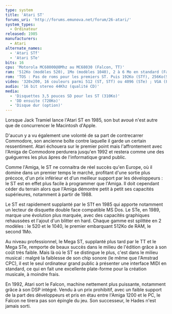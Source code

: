 ```yaml
---
type: system
title: 'Atari ST'
forums_uri: 'http://forums.emunova.net/forum/26-atari/'
system_types: 
  - Ordinateur
released: 1985
manufacturers: 
  - Atari
alternate_names:
  - 'Atari STf'
  - 'Atari STe'
bits: 16
cpu: 'Motorola MC68000@8Mhz au MC68030 (Falcon, TT)'
ram: '512Ko (modèles 520), 1Mo (modèles 1040), 2 à 6 Mo en standard (Falcon). Extensible. Blitter intégré sur STE et Falcon.'
rom: 'TOS : Pas de roms pour les premiers ST. Puis 192Ko (STf), 256Ko(STe) et 1Mo (Falcon). Interface graphique (DR GEM) intégré à la ROM.'
video: '320x200, 16 couleurs parmi 512 (ST, STf) ou 4096 (STe) ; VGA (Falcon)'
audio: '16 bit stereo 44Khz (qualité CD)'
media:
  - 'Disquettes 3,5 pouces SD pour les ST (310Ko)'
  - 'DD ensuite (720Ko)'
  - 'Disque dur (option)'
---
```

Lorsque Jack Tramiel lance l'Atari ST en 1985, son but avoué n'est autre que de concurrencer le Macintosh d'Apple.

D'aucun y a vu également une volonté de sa part de contrecarrer Commodore, son ancienne boîte contre laquelle il garde un certain ressentiment.
Atari échouera sur le premier point mais l'affrontement avec l'Amiga de Commodore perdurera jusqu'en 1992 et restera comme une des guéguerres les plus âpres de l'informatique grand public.

Comme l'Amiga, le ST ne connaitra de réel succès qu'en Europe, où il domine dans un premier temps le marché, profitant d'une sortie plus précoce, d'un prix inférieur et d'un meilleur support par les développeurs : le ST est en effet plus facile à programmer que l'Amiga.
Il doit cependant céder du terrain alors que l'Amiga démontre petit à petit ses capacités supérieures, notamment à partir de 1988.

Le ST est rapidement supplanté par le STf en 1985 qui apporte notamment un lecteur de disquette double face compatible MS Dos.
Le STe, en 1989, marque une évolution plus marquée, avec des capacités graphiques rehaussées et l'ajout d'un blitter en hard.
Chaque gamme est splittée en 2 modèles : le 520 et le 1040, le premier embarquant 512Ko de RAM, le second 1Mo.

Au niveau professionnel, le Mega ST, supplanté plus tard par le TT et le Mega STe, remporte de beaux succès dans le milieu de l'édition grâce à son coût très faible.
Mais là où le ST se distingue le plus, c'est dans le milieu musical : malgré la faiblesse de son chip sonore (le même que l'Amstrad CPC), il est le seul ordinateur grand public à présenter une interface MIDI en standard, ce qui en fait une excellente plate-forme pour la création musicale, à moindre frais.

En 1992, Atari sort le Falcon, machine nettement plus puissante, notamment grâce à son DSP intégré.
Vendu à un prix prohibitif, avec un faible support de la part des développeurs et pris en étau entre l'Amiga 1200 et le PC, le Falcon ne tirera pas son épingle du jeu.
Son successeur, le Hades n'est jamais sorti.